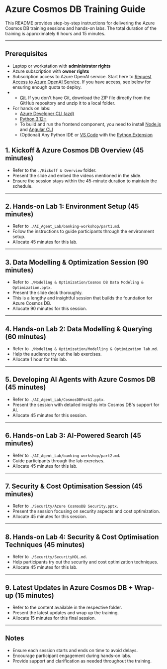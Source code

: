 # Azure Cosmos DB Training Guide

This README provides step-by-step instructions for delivering the Azure Cosmos DB training sessions and hands-on labs. The total duration of the training is approximately 6 hours and 15 minutes.

---

## Prerequisites

- Laptop or workstation with **administrator rights**
- Azure subscription with **owner rights**
- Subscription access to Azure OpenAI service. Start here to [Request Access to Azure OpenAI Service](https://aka.ms/oaiapply). If you have access, see below for ensuring enough quota to deploy.
-    - [Git](https://git-scm.com/downloads). If you don't have Git, download the ZIP file directly from the GitHub repository and unzip it to a local folder.
- For hands on labs:
   - [Azure Developer CLI (azd)](https://aka.ms/install-azd)
   - [Python 3.12+](https://www.python.org/downloads/)
   - To build and run the frontend component, you need to install [Node.js](https://nodejs.org/en/download/) and [Angular CLI](https://angular.dev/installation#install-angular-cli)
   - (Optional) Any Python IDE or [VS Code](https://code.visualstudio.com/Download) with the [Python Extension](https://marketplace.visualstudio.com/items?itemName=ms-python.python)

## 1. Kickoff & Azure Cosmos DB Overview (45 minutes)

- Refer to the `./Kickoff & Overview` folder.
- Present the slide and embed the videos mentioned in the slide.
- Ensure the session stays within the 45-minute duration to maintain the schedule.

---

## 2. Hands-on Lab 1: Environment Setup (45 minutes)

- Refer to `./AI_Agent_Lab/banking-workshop/part1.md`.
- Follow the instructions to guide participants through the environment setup.
- Allocate 45 minutes for this lab.

---

## 3. Data Modelling & Optimization Session (90 minutes)

- Refer to `./Modeling & Optimization/Cosmos DB Data Modeling & Optimization.pptx`.
- Present the slide deck thoroughly.
- This is a lengthy and insightful session that builds the foundation for Azure Cosmos DB.
- Allocate 90 minutes for this session.

---

## 4. Hands-on Lab 2: Data Modelling & Querying (60 minutes)

- Refer to `./Modeling & Optimization/Modelling & Optimization lab.md`.
- Help the audience try out the lab exercises.
- Allocate 1 hour for this lab.

---

## 5. Developing AI Agents with Azure Cosmos DB (45 minutes)

- Refer to `./AI_Agent_Lab/CosmosDBForAI.pptx`.
- Present the session with detailed insights into Cosmos DB's support for AI.
- Allocate 45 minutes for this session.

---

## 6. Hands-on Lab 3: AI-Powered Search (45 minutes)

- Refer to `./AI_Agent_Lab/banking-workshop/part2.md`.
- Guide participants through the lab exercises.
- Allocate 45 minutes for this lab.

---

## 7. Security & Cost Optimisation Session (45 minutes)

- Refer to `./Security/Azure CosmosDB Security.pptx`.
- Present the session focusing on security aspects and cost optimization.
- Allocate 45 minutes for this session.

---

## 8. Hands-on Lab 4: Security & Cost Optimisation Techniques (45 minutes)

- Refer to `./Security/SecurityHOL.md`.
- Help participants try out the security and cost optimization techniques.
- Allocate 45 minutes for this lab.

---

## 9. Latest Updates in Azure Cosmos DB + Wrap-up (15 minutes)

- Refer to the content available in the respective folder.
- Present the latest updates and wrap up the training.
- Allocate 15 minutes for this final session.

---

## Notes

- Ensure each session starts and ends on time to avoid delays.
- Encourage participant engagement during hands-on labs.
- Provide support and clarification as needed throughout the training.
